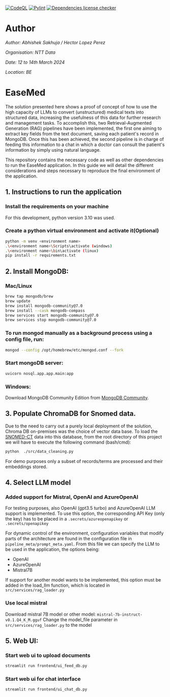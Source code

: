 [![CodeQL](https://github.com/giovannibriganti/smartnation-health/actions/workflows/codeql.yml/badge.svg)](https://github.com/giovannibriganti/smartnation-health/actions/workflows/codeql.yml)
[![Pylint](https://github.com/giovannibriganti/smartnation-health/actions/workflows/pylint.yml/badge.svg)](https://github.com/giovannibriganti/smartnation-health/actions/workflows/pylint.yml)
[![Dependencies license checker](https://github.com/giovannibriganti/smartnation-health/actions/workflows/licenses_check.yml/badge.svg)](https://github.com/giovannibriganti/smartnation-health/actions/workflows/licenses_check.yml)

# Author
_Author: Abhishek Sakhuja / Hector Lopez Perez_

_Organisation: NTT Data_

_Date: 12 to 14th March 2024_

_Location: BE_


# EaseMed
The solution presented here shows a proof of concept of how to use the high capacity of LLMs to convert (unstructured) medical texts into structured data, increasing the usefulness of this data for further research and management tasks. To accomplish this, two Retrieval-Augmented Generation (RAG) pipelines have been implemented, the first one aiming to extract key fields from the text document, saving each patient's record in MongoDB. Once this has been achieved, the second pipeline is in charge of feeding this information to a chat in which a doctor can consult the patient's information by simply using natural language.

This repository contains the necessary code as well as other dependencies to run the EaseMed application.
In this guide we will detail the different considerations and steps necessary to reproduce the final environment of the application.


## 1. Instructions to run the application

### Install the requirements on your machine

For this development, python version 3.10 was used.

### Create a python virtual environment and activate it(Optional)
```bash
python -m venv <environment name>
.\<environment name>\Scripts\activate (windows)
.\<environment name>\bin\activate (linux)
pip install -r requirements.txt
```

## 2. Install MongoDB:

### Mac/Linux
```bash
brew tap mongodb/brew
brew update
brew install mongodb-community@7.0
brew install --cask mongodb-compass
brew services start mongodb-community@7.0
brew services stop mongodb-community@7.0
```

### To run mongod manually as a background process using a config file, run:
```bash
mongod --config /opt/homebrew/etc/mongod.conf --fork
```

### Start mongoDB server:
```bash
uvicorn nosql.app.app.main:app
```

### Windows:
Download MongoDB Community Edition from [MongoDB Community](https://www.mongodb.com/try/download/community).

## 3. Populate ChromaDB for Snomed data.

Due to the need to carry out a purely local deployment of the solution, Chroma DB on-premises was the choice of vector data base. To load the [SNOMED-CT](https://www.health.belgium.be/fr/terminologie-et-systemes-de-codes-snomed-ct) data into this database, from the root directory of this project we will have to execute the following command (bash/cmd):
```bash
python  ./src/data_cleaning.py
```
For demo purposes only a subset of records/terms are processed and their embeddings stored.

## 4. Select LLM model 
### Added support for Mistral, OpenAI and AzureOpenAI
For testing purposes, also OpenAI (gpt3.5 turbo) and AzureOpenAI LLM support is implemented. To use this option, the corresponding API Key (only the key) has to be placed in a ```.secrets/azureopenapikey``` or ```.secrets/openapikey```

For dynamic control of the environment, configuration variables that modify parts of the architecture are found in the configuration file in ```pipeline_meta/prompt_meta.yaml```. From this file we can specify the LLM to be used in the application, the options being:

* OpenAI
* AzureOpenAI
* Mistral7B

If support for another model wants to be implemented, this option must be added in the load_llm function, which is located in ``` src/services/rag_loader.py ```

### Use local mistral 
Download mistral 7B model or other model: ```mistral-7b-instruct-v0.1.Q4_K_M.gguf```
Change the model_file parameter in ```src/services/rag_loader.py``` to the model

## 5. Web UI:
### Start web ui to upload documents
```bash
streamlit run frontend/ui_feed_db.py
```

### Start web ui for chat interface
```bash
streamlit run frontend/ui_chat_db.py
```
